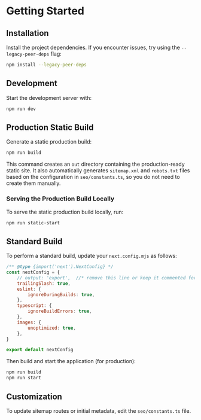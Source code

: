 # Getting Started

## Installation

Install the project dependencies. If you encounter issues, try using the `--legacy-peer-deps` flag:

```bash
npm install --legacy-peer-deps
```

## Development

Start the development server with:

```bash
npm run dev
```

## Production Static Build

Generate a static production build:

```bash
npm run build
```

This command creates an `out` directory containing the production-ready static site. It also automatically generates `sitemap.xml` and `robots.txt` files based on the configuration in `seo/constants.ts`, so you do not need to create them manually.

### Serving the Production Build Locally

To serve the static production build locally, run:

```bash
npm run static-start
```

## Standard Build

To perform a standard build, update your `next.config.mjs` as follows:

```js
/** @type {import('next').NextConfig} */
const nextConfig = {
    // output: 'export',  //* remove this line or keep it commented for a standard build
    trailingSlash: true,
    eslint: {
        ignoreDuringBuilds: true,
    },
    typescript: {
        ignoreBuildErrors: true,
    },
    images: {
        unoptimized: true,
    },
}

export default nextConfig
```

Then build and start the application (for production):

```bash
npm run build
npm run start
```

## Customization

To update sitemap routes or initial metadata, edit the `seo/constants.ts` file.

